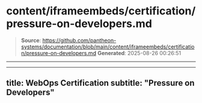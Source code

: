 # content/iframeembeds/certification/pressure-on-developers.md

> **Source**: https://github.com/pantheon-systems/documentation/blob/main/content/iframeembeds/certification/pressure-on-developers.md
> **Generated**: 2025-08-26 00:26:51

---

---
title: WebOps Certification
subtitle: "Pressure on Developers"
---

<Partial file="certification-guide/pressure-on-developers.md" />
